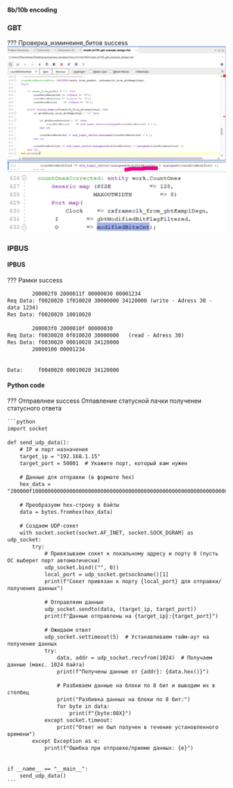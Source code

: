 #### 8b/10b encoding

### __GBT__


??? Проверка_изминеиня_битов success
    ![alt text](IMG/image.png)
    ![alt text](IMG/image_1.png)
    ![alt text](IMG/image_2.png)

### __IPBUS__


#### IPBUS 
??? Рамки success

            200002f0 2000011f 00000030 00001234
    Req Data: f0020020 1f010020 30000000 34120000 (write - Adress 30 - data 1234)
    Res Data: f0020020 10010020

            200003f0 2000010f 00000030
    Req Data: f0030020 0f010020 30000000   (read - Adress 30)  
    Res Data: f0030020 00010020 34120000	
            20000100 00001234


    Data: 	  f0040020 00010020 34120000

#### Python code 
??? Отправлнеи success
    Отпавление статусной пачки  полученеи статусного ответа

    ```python
    import socket

    def send_udp_data():
        # IP и порт назначения
        target_ip = "192.168.1.15"
        target_port = 50001  # Укажите порт, который вам нужен

        # Данные для отправки (в формате hex)
        hex_data = "200000f1000000000000000000000000000000000000000000000000000000000000000000000000000000000000000000000000000000000000000000000000"

        # Преобразуем hex-строку в байты
        data = bytes.fromhex(hex_data)

        # Создаем UDP-сокет
        with socket.socket(socket.AF_INET, socket.SOCK_DGRAM) as udp_socket:
            try:
                # Привязываем сокет к локальному адресу и порту 0 (пусть ОС выберет порт автоматически)
                udp_socket.bind(("", 0))
                local_port = udp_socket.getsockname()[1]
                print(f"Сокет привязан к порту {local_port} для отправки/получения данных")

                # Отправляем данные
                udp_socket.sendto(data, (target_ip, target_port))
                print(f"Данные отправлены на {target_ip}:{target_port}")

                # Ожидаем ответ
                udp_socket.settimeout(5)  # Устанавливаем тайм-аут на получение данных
                try:
                    data, addr = udp_socket.recvfrom(1024)  # Получаем данные (макс. 1024 байта)
                    print(f"Получены данные от {addr}: {data.hex()}")

                    # Разбиваем данные на блоки по 8 бит и выводим их в столбец
                    print("Разбивка данных на блоки по 8 бит:")
                    for byte in data:
                        print(f"{byte:08X}")
                except socket.timeout:
                    print("Ответ не был получен в течение установленного времени")
            except Exception as e:
                print(f"Ошибка при отправке/приеме данных: {e}")

                
    if __name__ == "__main__":
        send_udp_data()
    ```